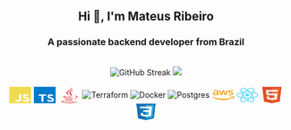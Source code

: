 <h2 align="center">Hi 👋, I'm Mateus Ribeiro</h1>
<h3 align="center">A passionate backend developer from Brazil</h3>
<br/>

<div align="center">
  <img src="https://streak-stats.demolab.com?user=MateusRb&theme=dark&hide_border=true&exclude_days=Sun%2CSat" alt="GitHub Streak" />
  <!-- <img height="180em" src="https://github-readme-stats-mateus-ribeiros-projects-78ceac28.vercel.app/api?username=MateusRb&show_icons=true&theme=dark&count_private=true"/> -->
  <img height="195em" src="https://github-readme-stats-mateus-ribeiros-projects-78ceac28.vercel.app/api/top-langs/?username=MateusRb&layout=compact&langs_count=7&theme=dark&hide_border=true"/>
</div>
  
<div align="center"><br>
  <img align="center" alt="Js" height="30" width="40" src="https://raw.githubusercontent.com/devicons/devicon/master/icons/javascript/javascript-plain.svg">
  <img align="center" alt="Ts" height="30" width="40" src="https://raw.githubusercontent.com/devicons/devicon/master/icons/typescript/typescript-plain.svg">
  <img align="center" alt="Java" height="30" width="40" src="https://raw.githubusercontent.com/devicons/devicon/master/icons/java/java-plain.svg">
  <img align="center" alt="Terraform" height="30" width="40" src="https://cdn.jsdelivr.net/gh/devicons/devicon/icons/terraform/terraform-original.svg" />
  <img align="center" alt="Docker" height="30" width="40" src="https://cdn.jsdelivr.net/gh/devicons/devicon/icons/docker/docker-original.svg" />
  <img align="center" alt="Postgres" height="30" width="40" src="https://cdn.jsdelivr.net/gh/devicons/devicon/icons/postgresql/postgresql-original.svg">
  <img align="center" alt="Amazon" height="30" width="40" src="https://github.com/devicons/devicon/blob/v2.16.0/icons/amazonwebservices/amazonwebservices-plain-wordmark.svg">
  <img align="center" alt="React" height="30" width="40" src="https://raw.githubusercontent.com/devicons/devicon/master/icons/react/react-original.svg">
  <img align="center" alt="HTML" height="30" width="40" src="https://raw.githubusercontent.com/devicons/devicon/master/icons/html5/html5-original.svg">
  <img align="center" alt="CSS" height="30" width="40" src="https://raw.githubusercontent.com/devicons/devicon/master/icons/css3/css3-original.svg">
</div>
